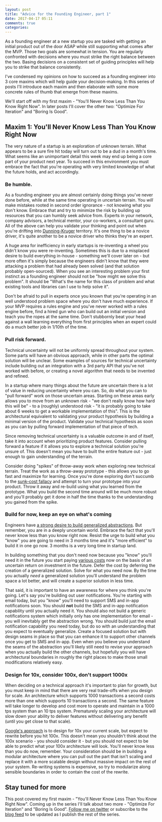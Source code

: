 ```yaml
---
layout: post
title: "Advice for the Founding Engineer, part 1"
date: 2017-04-17 05:11
comments: true
categories: 
---
```


As a founding engineer at a new startup you are tasked with getting an initial product out of the door ASAP while still supporting what comes after the MVP. Those two goals are somewhat in tension. You are regularly confronted with decisions where you must strike the right balance between the two. Basing decisions on a consistent set of guiding principles will help you to strike that balance consistently. 

I've condensed my opinions on how to succeed as a founding engineer into 3 core maxims which will help guide your decision-making. In this series of posts I'll introduce each maxim and then elaborate with some more concrete rules of thumb that emerge from these maxims.

We'll start off with my first maxim - "You'll Never Know Less Than You Know Right Now". In later posts I'll cover the other two: "Optimize For Iteration" and "Boring Is Good". 

## Maxim 1: You'll Never Know Less Than You Know Right Now
The very nature of a startup is an exploration of unknown terrain. What appears to be a sure fire hit today will turn out to be a dud in a month's time. What seems like an unimportant detail this week may end up being a core part of your product next year. To succeed in this environment you must embrace the fact that you're operating with very limited knowledge of what the future holds, and act accordingly.

### Be humble.
As a founding engineer you are almost certainly doing things you've never done before, while at the same time operating in uncertain terrain. You *will* make mistakes rooted in second order ignorance - not knowing what you don't know. Embrace that and try to minimize the risk by building up resources that you can humbly seek advice from. Experts in your network, company advisors, a technical mentor, your co-workers, a consultant guru. All of the above can help you validate your thinking and point out when you're drifting into [Dunning-Kruger](http://rationalwiki.org/wiki/Dunning-Kruger_effect) territory. It's one thing to be a novice driver, it's quite another to be a novice driver who thinks they're an expert. 

A huge area for inefficiency in early startups is re-inventing a wheel you didn't know you were re-inventing. Sometimes this is due to a misplaced desire to build everything in-house - something we'll cover later on - but more often it's simply because the engineers didn't know that they were attacking a problem that had already been solved (and that solution probably open-sourced). When you see an interesting problem your first instinct as a founding engineer should not be "how might we solve this problem". It should be "What's the name for this class of problem and what existing tools and libraries can I use to help solve it".

Don't be afraid to pull in experts once you known that you're operating in an well understood problem space where you don't have much experience. If your MVP requires a rules engine and you've never worked with a rules engine before, find a hired gun who can build out an initial version and teach you the ropes at the same time. Don't stubbornly beat your head against a wall learning everything from first principles when an expert could do a much better job in 1/10th of the time.

### Pull risk forward.
Technical uncertainty will not be uniformly spread throughout your system. Some parts will have an obvious approach, while in other parts the optimal solution will be unclear. Some examples of sources for technical uncertainty include building out an integration with a 3rd party API that you've not worked with before, or creating a novel algorithm that needs to be invented and refined. 

In a startup where many things about the future are uncertain there is a lot of value in reducing uncertainty where you can. So, do what you can to "pull forward" work on those uncertain areas. Starting on these areas early allows you to move from an unknown risk - "we don't really know how hard this will be" - to a (roughly) understood risk - "it is probably going to take about 6 weeks to get a workable implementation of this". This is the architectural equivalent to validating your product hypothesis by building a minimal version of the product. Validate your technical hypothesis as soon as you can by pulling forward implementation of that piece of tech.

Since removing technical uncertainty is a valuable outcome in and of itself, take it into account when prioritizing product features. Consider pulling forward a feature if it allows you to explore a technical solution you're unsure of. This doesn't mean you have to built the entire feature out - just enough to gain understanding of the terrain.

Consider doing "spikes" of throw-away work when exploring new technical terrain. Treat the work as a throw-away prototype - this allows you to go fast and maximize for learning. Once you're done exploring don't succumb to the [sunk-cost fallacy](https://www.logicallyfallacious.com/tools/lp/Bo/LogicalFallacies/173/Sunk-Cost-Fallacy) and attempt to turn your prototype into your product. Throw it away and re-build using what you learned from the prototype. What you build the second time around will be much more robust and you'll probably get it done in half the time thanks to the understanding you gained from the spike.

### Build for now, keep an eye on what's coming
Engineers have [a strong desire to build generalized abstractions](https://xkcd.com/974/). But remember, you are in a deeply uncertain world. Embrace the fact that you'll never know less than you know right now. Resist the urge to build what you "know" you are going to need in 3 months time and it's "more efficient" to build it in one go now. 3 months is a very long time in startup land. 

In building something that you don't need now because you "know" you'll need it in the future you start paying [various costs](https://martinfowler.com/bliki/Yagni.html) now on the basis of an uncertain return on investment in the future. Defer the cost by deferring the creation of a generalized solution. Solve for what you need now. By the time you actually *need* a generalized solution you'll understand the problem space a lot better, and will create a superior solution in less time.

That said, it is important to have an awareness for where you think you're going. Let's say you're building out user notifications. You're starting with email today, but you "know" you'll need to support SMS and in-app notifications soon. You should **not** build the SMS and in-app notification capability until you actually need it. You should also not build a generic notifications system which initially only has one implementation for email - you will inevitably get the abstraction wrong. You should build just the email notification capability you need today, but do so with an understanding that you expect to eventually generalize. Create a focused solution but with design seams in place so that you can enhance it to support other channels once you get to SMS and in-app. Even when you believe you understand the seams of the abstraction you'll likely still need to revise your approach when you actually build the other channels, but hopefully you will have architectural boundaries in roughly the right places to make those small modifications relatively easy.

### Design for 10x, consider 100x, don't support 1000x
When deciding on a technical approach it's important to plan for growth, but you must keep in mind that there are very real trade-offs when you design for scale. An architecture which supports 1000 transactions a second costs more than one which supports 10 transactions a second. The same feature will take longer to develop and cost more to operate and maintain in a 1000 tps system than an 10 tps system. Prematurely scaling your architecture will slow down your ability to deliver features without delivering any benefit (until you get close to that scale).

[Google's approach](http://static.googleusercontent.com/media/research.google.com/en//people/jeff/WSDM09-keynote.pdf) is to design for 10x your current scale, but expect to rewrite before you hit 100x. This doesn't mean you shouldn't think about the 100x scenario - you should consider it - but you should not expect to be able to predict what your 100x architecture will look. You'll never know less than you do now, remember. Your consideration should be in building a modular architecture where you can pull out the part that isn't scaling and replace it with a more scalable design without massive impact on the rest of your system. Re-writing systems is expensive, so try to modularize along sensible boundaries in order to contain the cost of the rewrite.

## Stay tuned for more

This post covered my first maxim - "You'll Never Know Less Than You Know Right Now". Coming up in the series I'll talk about two more - "Optimize For Iteration" and "Boring Is Good". [Follow me on twitter](https://twitter.com/ph1) or subscribe to the [blog feed](/atom.xml) to be updated as I publish the rest of the series.
